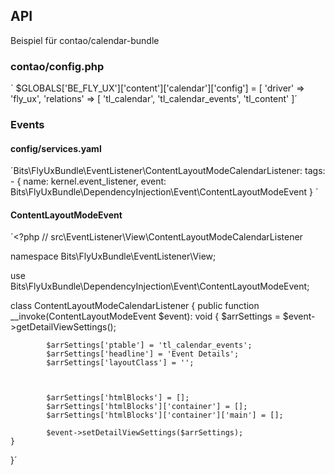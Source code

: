 ## API 

Beispiel für contao/calendar-bundle

### contao/config.php



´    $GLOBALS['BE_FLY_UX']['content']['calendar']['config']  = [
                'driver' => 'fly_ux',
                'relations' => [
                    'tl_calendar', 
                    'tl_calendar_events',
                    'tl_content'
                        ]´
                        
### Events

#### config/services.yaml

´Bits\FlyUxBundle\EventListener\ContentLayoutModeCalendarListener:
    tags:
        - { name: kernel.event_listener, event: Bits\FlyUxBundle\DependencyInjection\Event\ContentLayoutModeEvent }
       ´

#### ContentLayoutModeEvent



´<?php
// src\EventListener\View\ContentLayoutModeCalendarListener


namespace Bits\FlyUxBundle\EventListener\View;

use Bits\FlyUxBundle\DependencyInjection\Event\ContentLayoutModeEvent;

class ContentLayoutModeCalendarListener
{
    public function __invoke(ContentLayoutModeEvent $event): void
    {
            $arrSettings = $event->getDetailViewSettings();

            $arrSettings['ptable'] = 'tl_calendar_events';
            $arrSettings['headline'] = 'Event Details';
            $arrSettings['layoutClass'] = '';


                                     
            $arrSettings['htmlBlocks'] = [];
            $arrSettings['htmlBlocks']['container'] = [];
            $arrSettings['htmlBlocks']['container']['main'] = [];
            
            $event->setDetailViewSettings($arrSettings);
    }
    
}´

